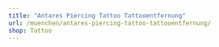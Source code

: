 ```yaml
---
title: "Antares Piercing Tattoo Tattooentfernung"
url: /muenchen/antares-piercing-tattoo-tattooentfernung/
shop: Tattoo
---
```

